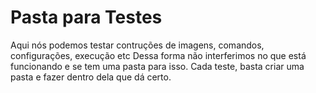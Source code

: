 # Pasta para Testes
Aqui nós podemos testar contruções de imagens, comandos, configurações, execução etc
Dessa forma não interferimos no que está funcionando e se tem uma pasta para isso.
Cada teste, basta criar uma pasta e fazer dentro dela que dá certo.